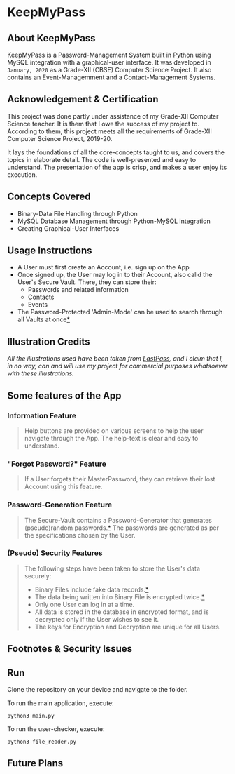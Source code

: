 # KeepMyPass

## About KeepMyPass

KeepMyPass is a Password-Management System built in Python using MySQL integration with a graphical-user interface. It was developed in `January, 2020` as a Grade-XII (CBSE) Computer Science Project. It also contains an Event-Managemment and a Contact-Management Systems.

## Acknowledgement & Certification

This project was done partly under assistance of my Grade-XII Computer Science teacher. It is them that I owe the success of my project to. According to them, this project meets all the requirements of Grade-XII Computer Science Project, 2019-20.

It lays the foundations of all the core-concepts taught to us, and covers the topics in elaborate detail. The code is well-presented and easy to understand. The presentation of the app is crisp, and makes a user enjoy its execution.

## Concepts Covered

- Binary-Data File Handling through Python
- MySQL Database Management through Python-MySQL integration
- Creating Graphical-User Interfaces

## Usage Instructions
- A User must first create an Account, i.e. sign up on the App
- Once signed up, the User may log in to their Account, also calld the User's Secure Vault. There, they can store their:
    - Passwords and related information
    - Contacts
    - Events
- The Password-Protected 'Admin-Mode' can be used to search through all Vaults at once[*](https://github.com/divyajeettt/keep-my-pass/edit/main/README.md#footnotes--security-issues)

## Illustration Credits 
*All the illustrations used have been taken from [LastPass](https://www.lastpass.com/), and I claim that I, in no way, can and will use my project for commercial purposes whatsoever with these illustrations.*

## Some features of the App

### Information Feature

> Help buttons are provided on various screens to help the user navigate through the App. The help-text is clear and easy to understand.

### "Forgot Password?" Feature

> If a User forgets their MasterPassword, they can retrieve their lost Account using this feature.

### Password-Generation Feature

> The Secure-Vault contains a Password-Generator that generates (pseudo)random passwords.[*](https://github.com/divyajeettt/keep-my-pass/edit/main/README.md#footnotes--security-issues) The passwords are generated as per the specifications chosen by the User.

### (Pseudo) Security Features

> The following steps have been taken to store the User's data securely:
> - Binary Files include fake data records.[*](https://github.com/divyajeettt/keep-my-pass/edit/main/README.md#footnotes--security-issues)
> - The data being written into Binary File is encrypted twice.[*](https://github.com/divyajeettt/keep-my-pass/edit/main/README.md#footnotes--security-issues)
> - Only one User can log in at a time.
> - All data is stored in the database in encrypted format, and is decrypted only if the User wishes to see it.
> - The keys for Encryption and Decryption are unique for all Users.

## Footnotes & Security Issues


## Run
Clone the repository on your device and navigate to the folder. 

To run the main application, execute:

```
python3 main.py
```

To run the user-checker, execute:

```
python3 file_reader.py
```

## Future Plans
